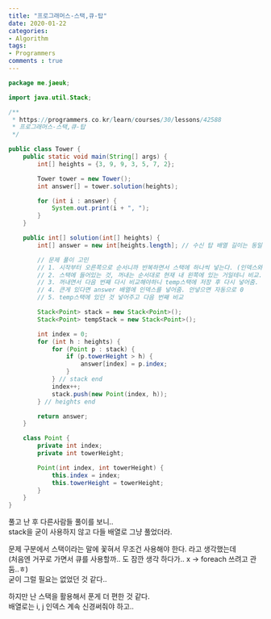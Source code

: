 ```yaml
---
title: "프로그래머스-스택,큐-탑"
date: 2020-01-22
categories: 
- Algorithm
tags:
- Programmers
comments : true
---
```



~~~java
package me.jaeuk;

import java.util.Stack;

/**
 * https://programmers.co.kr/learn/courses/30/lessons/42588
 * 프로그래머스-스택,큐-탑
 */

public class Tower {
    public static void main(String[] args) {
        int[] heights = {3, 9, 9, 3, 5, 7, 2};

        Tower tower = new Tower();
        int answer[] = tower.solution(heights);

        for (int i : answer) {
            System.out.print(i + ", ");
        }
    }

    public int[] solution(int[] heights) {
        int[] answer = new int[heights.length]; // 수신 탑 배열 길이는 동일

        // 문제 풀이 고민
        // 1. 시작부터 오른쪽으로 순서니까 반복하면서 스택에 하나씩 넣는다. (인덱스와 탑 높이)
        // 2. 스택에 들어있는 것, 꺼내는 순서대로 현재 내 왼쪽에 있는 거일테니 비교.
        // 3. 꺼내면서 다음 번째 다시 비교해야하니 temp스택에 저장 후 다시 넣어줌. -> stack 도 foreach 가능해서 굳이 필요 없었음.
        // 4. 큰게 있다면 answer 배열에 인덱스를 넣어줌. 안넣으면 자동으로 0
        // 5. temp스택에 있던 것 넣어주고 다음 번째 비교

        Stack<Point> stack = new Stack<Point>();
        Stack<Point> tempStack = new Stack<Point>();

        int index = 0;
        for (int h : heights) {
            for (Point p : stack) {
                if (p.towerHeight > h) {
                    answer[index] = p.index;
                }
            } // stack end
            index++;
            stack.push(new Point(index, h));
        } // heights end

        return answer;
    }

    class Point {
        private int index;
        private int towerHeight;

        Point(int index, int towerHeight) {
            this.index = index;
            this.towerHeight = towerHeight;
        }
    }
}
~~~


풀고 난 후 다른사람들 풀이를 보니..        
stack을 굳이 사용하지 않고 다들 배열로 그냥 풀었더라.               

문제 구분에서 스택이라는 말에 꽃혀서 무조건 사용해야 한다. 라고 생각했는데       
(처음엔 거꾸로 가면서 큐를 사용할까.. 도 잠깐 생각 하다가.. x -> foreach 쓰려고 관둠..ㅎ)     
굳이 그럴 필요는 없었던 것 같다..    

하지만 난 스택을 활용해서 푼게 더 편한 것 같다.        
배열로는 i, j 인덱스 계속 신경써줘야 하고..        

